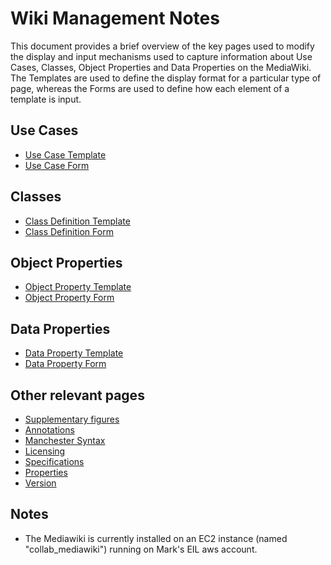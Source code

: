# Wiki Management Notes
This document provides a brief overview of the key pages used to modify the display and input mechanisms used to capture information about Use Cases, Classes, Object Properties and Data Properties on the MediaWiki. The Templates are used to define the display format for a particular type of page, whereas the Forms are used to define how each element of a template is input.

## Use Cases
* [Use Case Template](http://citydata.utoronto.ca/index.php/Template:Use_Case)
* [Use Case Form](http://citydata.utoronto.ca/index.php/Form:Use_Case_Definition)

## Classes
* [Class Definition Template](http://citydata.utoronto.ca/index.php/Template:Class_Definition)
* [Class Definition Form](http://citydata.utoronto.ca/index.php/Form:Class_Definition)

## Object Properties
* [Object Property Template](http://citydata.utoronto.ca/index.php/Template:Object_Property_Definition)
* [Object Property Form](http://citydata.utoronto.ca/index.php/Template:Object_Property_Definition)

## Data Properties
* [Data Property Template](http://citydata.utoronto.ca/index.php/Template:Data_Property_Definition)
* [Data Property Form](http://citydata.utoronto.ca/index.php/Form:Data_Property_Definition)

## Other relevant pages
* [Supplementary figures](http://citydata.utoronto.ca/index.php/Template:Supplementary_Figures)
* [Annotations](http://citydata.utoronto.ca/index.php/Template:Annotation_Specification)
* [Manchester Syntax](http://citydata.utoronto.ca/index.php/Template:Manchester_Specification)
* [Licensing](http://citydata.utoronto.ca/index.php/Category:License)
* [Specifications](http://citydata.utoronto.ca/index.php/Category:Specification)
* [Properties](http://citydata.utoronto.ca/index.php/Special:Properties)
* [Version](http://citydata.utoronto.ca/index.php/Special:Version)

## Notes
* The Mediawiki is currently installed on an EC2 instance (named "collab_mediawiki") running on Mark's EIL aws account.
